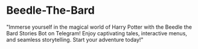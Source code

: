 # Beedle-The-Bard
"Immerse yourself in the magical world of Harry Potter with the Beedle the Bard Stories Bot on Telegram! Enjoy captivating tales, interactive menus, and seamless storytelling. Start your adventure today!"
